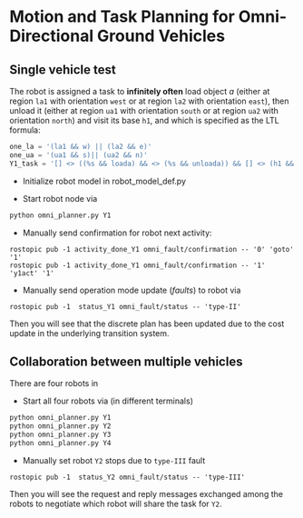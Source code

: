 # Motion and Task Planning for Omni-Directional Ground Vehicles

## Single vehicle test
The robot is assigned a task to **infinitely often** load object *a* (either at region `la1` with orientation `west` or at region `la2` with orientation `east`), then unload it (either at region `ua1` with orientation `south` or at region `ua2` with orientation `north`) and visit its base `h1`, and which is specified as the LTL formula:
```python
one_la = '(la1 && w) || (la2 && e)'
one_ua = '(ua1 && s)|| (ua2 && n)'
Y1_task = '[] <> ((%s && loada) && <> (%s && unloada)) && [] <> (h1 && e)' %(one_la, one_ua)
```

- Initialize robot model in robot_model_def.py
 
- Start robot node via 
```python
python omni_planner.py Y1
```

- Manually send confirmation for robot next activity:
```
rostopic pub -1 activity_done_Y1 omni_fault/confirmation -- '0' 'goto' '1'
rostopic pub -1 activity_done_Y1 omni_fault/confirmation -- '1' 'y1act' '1'
```

- Manually send operation mode update (*faults*) to robot via
```
rostopic pub -1  status_Y1 omni_fault/status -- 'type-II'
```
  Then you will see that the discrete plan has been updated due to the cost update in the underlying transition system. 

## Collaboration between multiple vehicles

There are four robots in

- Start all four robots via (in different terminals) 
```python
python omni_planner.py Y1
python omni_planner.py Y2
python omni_planner.py Y3
python omni_planner.py Y4
```

- Manually set robot `Y2` stops due to `type-III` fault
```
rostopic pub -1  status_Y2 omni_fault/status -- 'type-III'
```
  Then you will see the request and reply messages exchanged among the robots to negotiate which robot will share the task for `Y2`.